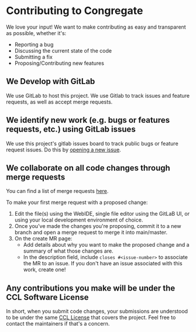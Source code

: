 # Contributing to Congregate

We love your input! We want to make contributing as easy and transparent as possible, whether it's:

- Reporting a bug
- Discussing the current state of the code
- Submitting a fix
- Proposing/Contributing new features

## We Develop with GitLab

We use GitLab to host this project. We use Gitlab to track issues and feature requests, as well as accept merge requests.

## We identify new work (e.g. bugs or features requests, etc.) using GitLab issues

We use this project's gitlab issues board to track public bugs or feature request issues. Do this by [opening a new issue](https://gitlab.com/gitlab-org/professional-services-automation/tools/migration/congregate/-/issues).

## We collaborate on all code changes through merge requests

You can find a list of merge requests [here](https://gitlab.com/gitlab-org/professional-services-automation/tools/migration/congregate/-/merge_requests).

To make your first merge request with a proposed change:

1. Edit the file(s) using the WebIDE, single file editor using the GitLaB UI, or using your local development environment of choice.
1. Once you've made the changes you're proposing, commit it to a new branch and open a merge request to merge it into main/master.
1. On the create MR page:
   - Add details about why you want to make the proposed change and a summary of what those changes are.
   - In the description field, include `closes #<issue-number>` to associate the MR to an issue. If you don't have an issue associated with this work, create one!

## Any contributions you make will be under the CCL Software License

In short, when you submit code changes, your submissions are understood to be under the same [CCL License](/LICENSE) that covers the project. Feel free to contact the maintainers if that's a concern.
